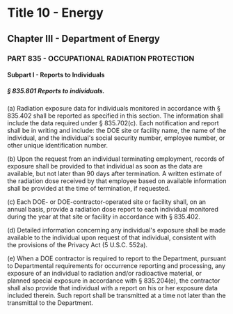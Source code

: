 
# Title 10 - Energy
## Chapter III - Department of Energy
### PART 835 - OCCUPATIONAL RADIATION PROTECTION
#### Subpart I - Reports to Individuals
##### § 835.801 Reports to individuals.

(a) Radiation exposure data for individuals monitored in accordance with § 835.402 shall be reported as specified in this section. The information shall include the data required under § 835.702(c). Each notification and report shall be in writing and include: the DOE site or facility name, the name of the individual, and the individual's social security number, employee number, or other unique identification number.

(b) Upon the request from an individual terminating employment, records of exposure shall be provided to that individual as soon as the data are available, but not later than 90 days after termination. A written estimate of the radiation dose received by that employee based on available information shall be provided at the time of termination, if requested.

(c) Each DOE- or DOE-contractor-operated site or facility shall, on an annual basis, provide a radiation dose report to each individual monitored during the year at that site or facility in accordance with § 835.402.

(d) Detailed information concerning any individual's exposure shall be made available to the individual upon request of that individual, consistent with the provisions of the Privacy Act (5 U.S.C. 552a).

(e) When a DOE contractor is required to report to the Department, pursuant to Departmental requirements for occurrence reporting and processing, any exposure of an individual to radiation and/or radioactive material, or planned special exposure in accordance with § 835.204(e), the contractor shall also provide that individual with a report on his or her exposure data included therein. Such report shall be transmitted at a time not later than the transmittal to the Department.
